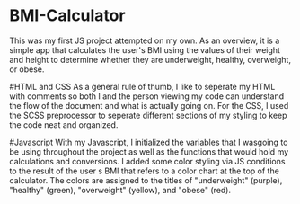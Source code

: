 # BMI-Calculator
This was my first JS project attempted on my own. As an overview, it is a simple app that calculates the user's BMI using the values of their weight and height to determine whether they are underweight, healthy, overweight, or obese.

#HTML and CSS
As a general rule of thumb, I like to seperate my HTML with comments so both I and the person viewing my code can understand the flow of the document and what is actually going on. For the CSS, I used the SCSS preprocessor to seperate different sections of my styling to keep the code neat and organized.

#Javascript
With my Javascript, I initialized the variables that I wasgoing to be using throughout the project as well as the functions that would hold my calculations and conversions. I added some color styling via JS conditions to the result of the user
s BMI that refers to a color chart at the top of the calculator. The colors are assigned to the titles of "underweight" (purple), "healthy" (green), "overweight" (yellow), and "obese" (red).
